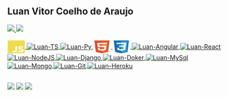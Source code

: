 ## Luan Vitor Coelho de Araujo 
 <div>
  <a href="https://github.com/LuanVittor">
  <img height="180em" src="https://github-readme-stats.vercel.app/api?username=LuanVittor&show_icons=true&theme=dark&include_all_commits=true&count_private=true"/>
  <img height="180em" src="https://github-readme-stats.vercel.app/api/top-langs/?username=LuanVittor&layout=compact&langs_count=7&theme=dark"/>
</div>
<div style="display: inline_block"><br>
  <img align="center" alt="Luan-Js" height="30" width="40" src="https://raw.githubusercontent.com/devicons/devicon/master/icons/javascript/javascript-plain.svg">
 <img align="center" alt="Luan-TS" height="30" width="40" src="https://cdn.jsdelivr.net/gh/devicons/devicon/icons/typescript/typescript-original.svg" />
 <img align="center" alt="Luan-Py" height="30" width="40" src="https://cdn.jsdelivr.net/gh/devicons/devicon/icons/python/python-original.svg" />         
  <img align="center" alt="Luan-HTML" height="30" width="40" src="https://raw.githubusercontent.com/devicons/devicon/master/icons/html5/html5-original.svg">
  <img align="center" alt="Luan-CSS" height="30" width="40" src="https://raw.githubusercontent.com/devicons/devicon/master/icons/css3/css3-original.svg">
  <img align="center" alt="Luan-Angular" height="30" width="40" src="https://cdn.jsdelivr.net/gh/devicons/devicon/icons/angularjs/angularjs-original.svg" />
  <img align="center" alt="Luan-React" height="35" width="45" 
src="https://cdn.jsdelivr.net/gh/devicons/devicon/icons/react/react-original-wordmark.svg">
  <img align="center" alt="Luan-NodeJS" height="30" width="40" src="https://cdn.jsdelivr.net/gh/devicons/devicon/icons/nodejs/nodejs-original.svg" />
 <img align="center" alt="Luan-Django" height="30" width="40" src="https://cdn.jsdelivr.net/gh/devicons/devicon/icons/django/django-plain-wordmark.svg" />         
  <img align="center" alt="Luan-Doker" height="30" width="40" src="https://cdn.jsdelivr.net/gh/devicons/devicon/icons/docker/docker-original-wordmark.svg" />
 <img align="center" alt="Luan-MySql" height="30" width="40" src="https://cdn.jsdelivr.net/gh/devicons/devicon/icons/mysql/mysql-original.svg" />
 
 <img align="center" alt="Luan-Mongo" height="30" width="40" src="https://cdn.jsdelivr.net/gh/devicons/devicon/icons/mongodb/mongodb-original.svg" /> 

  <img align="center" alt="Luan-Git" height="30" width="40" src="https://cdn.jsdelivr.net/gh/devicons/devicon/icons/git/git-original.svg" />
  <img align="center" alt="Luan-Heroku" height="30" width="40" src="https://cdn.jsdelivr.net/gh/devicons/devicon/icons/heroku/heroku-original-wordmark.svg" />
 
</div>
  
  ##
 
<div> 
  <a href = "mailto:luan_vittor@hotmail.com"><img src="https://img.shields.io/badge/Microsoft_Outlook-0078D4?style=for-the-badge&logo=microsoft-outlook&logoColor=white" target="_blank"></a>
    <a href = "https://wa.me/5511993616681"><img src="https://img.shields.io/badge/WhatsApp-25D366?style=for-the-badge&logo=whatsapp&logoColor=white" target="_blank"></a>
  <a href="https://www.linkedin.com/in/luan-vittor/" target="_blank"><img src="https://img.shields.io/badge/-LinkedIn-%230077B5?style=for-the-badge&logo=linkedin&logoColor=white" target="_blank"></a>
 
<!--    ![Snake animation](https://github.com/LuanVittor/LuanVittor/blob/output/github-contribution-grid-snake.svg) -->
 
</div>
